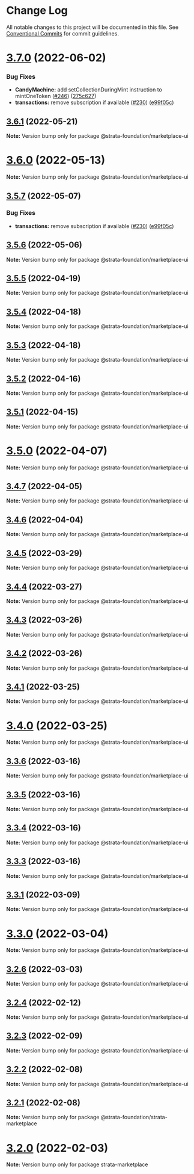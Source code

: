 # Change Log

All notable changes to this project will be documented in this file.
See [Conventional Commits](https://conventionalcommits.org) for commit guidelines.

# [3.7.0](https://github.com/StrataFoundation/strata/compare/v3.5.5...v3.7.0) (2022-06-02)


### Bug Fixes

* **CandyMachine:** add setCollectionDuringMint instruction to mintOneToken ([#246](https://github.com/StrataFoundation/strata/issues/246)) ([275c627](https://github.com/StrataFoundation/strata/commit/275c6274a50ac7fb7f35292fc34f5d03ee287396))
* **transactions:** remove subscription if available ([#230](https://github.com/StrataFoundation/strata/issues/230)) ([e99f05c](https://github.com/StrataFoundation/strata/commit/e99f05c02dd1f0176c8303608ea4859c68774cf4))





## [3.6.1](https://github.com/StrataFoundation/strata/compare/v3.6.0...v3.6.1) (2022-05-21)

**Note:** Version bump only for package @strata-foundation/marketplace-ui





# [3.6.0](https://github.com/StrataFoundation/strata/compare/v3.5.7...v3.6.0) (2022-05-13)

**Note:** Version bump only for package @strata-foundation/marketplace-ui





## [3.5.7](https://github.com/StrataFoundation/strata/compare/v3.5.5...v3.5.7) (2022-05-07)


### Bug Fixes

* **transactions:** remove subscription if available ([#230](https://github.com/StrataFoundation/strata/issues/230)) ([e99f05c](https://github.com/StrataFoundation/strata/commit/e99f05c02dd1f0176c8303608ea4859c68774cf4))





## [3.5.6](https://github.com/StrataFoundation/strata/compare/v3.5.5...v3.5.6) (2022-05-06)

**Note:** Version bump only for package @strata-foundation/marketplace-ui





## [3.5.5](https://github.com/StrataFoundation/strata/compare/v3.5.4...v3.5.5) (2022-04-19)

**Note:** Version bump only for package @strata-foundation/marketplace-ui





## [3.5.4](https://github.com/StrataFoundation/strata/compare/v3.5.2...v3.5.4) (2022-04-18)

**Note:** Version bump only for package @strata-foundation/marketplace-ui





## [3.5.3](https://github.com/StrataFoundation/strata/compare/v3.5.2...v3.5.3) (2022-04-18)

**Note:** Version bump only for package @strata-foundation/marketplace-ui





## [3.5.2](https://github.com/StrataFoundation/strata/compare/v3.5.2-alpha.0...v3.5.2) (2022-04-16)

**Note:** Version bump only for package @strata-foundation/marketplace-ui





## [3.5.1](https://github.com/StrataFoundation/strata/compare/v3.5.0...v3.5.1) (2022-04-15)

**Note:** Version bump only for package @strata-foundation/marketplace-ui





# [3.5.0](https://github.com/StrataFoundation/strata/compare/v3.4.7...v3.5.0) (2022-04-07)

**Note:** Version bump only for package @strata-foundation/marketplace-ui





## [3.4.7](https://github.com/ChewingGlassFund/wumbo-programs/compare/v3.4.6...v3.4.7) (2022-04-05)

**Note:** Version bump only for package @strata-foundation/marketplace-ui





## [3.4.6](https://github.com/ChewingGlassFund/wumbo-programs/compare/v3.4.5...v3.4.6) (2022-04-04)

**Note:** Version bump only for package @strata-foundation/marketplace-ui





## [3.4.5](https://github.com/StrataFoundation/strata/compare/v3.4.1...v3.4.5) (2022-03-29)

**Note:** Version bump only for package @strata-foundation/marketplace-ui





## [3.4.4](https://github.com/ChewingGlassFund/wumbo-programs/compare/v3.4.3...v3.4.4) (2022-03-27)

**Note:** Version bump only for package @strata-foundation/marketplace-ui





## [3.4.3](https://github.com/StrataFoundation/strata/compare/v3.4.1...v3.4.3) (2022-03-26)

**Note:** Version bump only for package @strata-foundation/marketplace-ui





## [3.4.2](https://github.com/StrataFoundation/strata/compare/v3.4.1...v3.4.2) (2022-03-26)

**Note:** Version bump only for package @strata-foundation/marketplace-ui





## [3.4.1](https://github.com/ChewingGlassFund/wumbo-programs/compare/v3.4.0...v3.4.1) (2022-03-25)

**Note:** Version bump only for package @strata-foundation/marketplace-ui





# [3.4.0](https://github.com/ChewingGlassFund/wumbo-programs/compare/v3.3.6...v3.4.0) (2022-03-25)

**Note:** Version bump only for package @strata-foundation/marketplace-ui





## [3.3.6](https://github.com/StrataFoundation/strata/compare/v3.3.4...v3.3.6) (2022-03-16)

**Note:** Version bump only for package @strata-foundation/marketplace-ui





## [3.3.5](https://github.com/StrataFoundation/strata/compare/v3.3.4...v3.3.5) (2022-03-16)

**Note:** Version bump only for package @strata-foundation/marketplace-ui





## [3.3.4](https://github.com/StrataFoundation/strata/compare/v3.3.2...v3.3.4) (2022-03-16)

**Note:** Version bump only for package @strata-foundation/marketplace-ui





## [3.3.3](https://github.com/StrataFoundation/strata/compare/v3.3.2...v3.3.3) (2022-03-16)

**Note:** Version bump only for package @strata-foundation/marketplace-ui





## [3.3.1](https://github.com/ChewingGlassFund/wumbo-programs/compare/v3.3.1-alpha.1...v3.3.1) (2022-03-09)

**Note:** Version bump only for package @strata-foundation/marketplace-ui





# [3.3.0](https://github.com/ChewingGlassFund/wumbo-programs/compare/v3.2.6...v3.3.0) (2022-03-04)

**Note:** Version bump only for package @strata-foundation/marketplace-ui





## [3.2.6](https://github.com/StrataFoundation/strata/compare/v3.0.0...v3.2.6) (2022-03-03)

**Note:** Version bump only for package @strata-foundation/marketplace-ui





## [3.2.4](https://github.com/ChewingGlassFund/wumbo-programs/compare/v3.2.4-alpha.5...v3.2.4) (2022-02-12)

**Note:** Version bump only for package @strata-foundation/marketplace-ui





## [3.2.3](https://github.com/ChewingGlassFund/wumbo-programs/compare/v3.2.2...v3.2.3) (2022-02-09)

**Note:** Version bump only for package @strata-foundation/marketplace-ui





## [3.2.2](https://github.com/ChewingGlassFund/wumbo-programs/compare/v3.2.1...v3.2.2) (2022-02-08)

**Note:** Version bump only for package @strata-foundation/marketplace-ui





## [3.2.1](https://github.com/ChewingGlassFund/wumbo-programs/compare/v3.2.0...v3.2.1) (2022-02-08)

**Note:** Version bump only for package @strata-foundation/strata-marketplace





# [3.2.0](https://github.com/solana-labs/wallet-adapter/compare/v3.1.0...v3.2.0) (2022-02-03)

**Note:** Version bump only for package strata-marketplace
